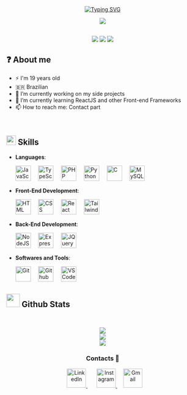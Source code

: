 <!-- Typing Animation -->
<p align="center">
    <a href="https://git.io/typing-svg"><img src="https://readme-typing-svg.herokuapp.com?font=Fira+Code&duration=2500&pause=700&color=9465F7&center=true&vCenter=true&width=500&height=85&lines=Hello%2C+I'm+Kauan+%F0%9F%91%8B%F0%9F%8F%BB;Back-End+Developer+%F0%9F%92%BB" alt="Typing SVG" /></a>
</p>

<!-- Coding penguin -->
<div align="center">
    <img src="https://media.giphy.com/media/2IudUHdI075HL02Pkk/giphy.gif">
</div>

<br/>
<!-- Badges -->
<p align="center">
    <img src="https://img.shields.io/badge/Focus-Backend%20Development-9cf" />
    <img src="https://img.shields.io/badge/Languages-Portuguese-9cf" />
    <img src="https://img.shields.io/badge/Languages-English-9cf" />
</p>

## ❓ About me

- ⚡ I'm 19 years old
- 🇧🇷 Brazilian
- 🔭 I’m currently working on my side projects
- 📖 I’m currently learning ReactJS and other Front-end Frameworks
- 📫 How to reach me: Contact part

<br>

<!-- Skills gif -->
## <img src="https://media2.giphy.com/media/QssGEmpkyEOhBCb7e1/giphy.gif?cid=ecf05e47a0n3gi1bfqntqmob8g9aid1oyj2wr3ds3mg700bl&rid=giphy.gif" width ="25"><b> Skills</b>

<p align="center">

- **Languages**:

    <!-- JS Logo -->
    <img src="https://cdn.jsdelivr.net/gh/devicons/devicon/icons/javascript/javascript-plain.svg" width="40" height="40" alt="JavaScript" />
    &nbsp&nbsp&nbsp
    <!-- Typescript Logo -->
    <img src="https://cdn.jsdelivr.net/gh/devicons/devicon/icons/typescript/typescript-plain.svg" width="40" height="40" alt="TypeScript" />
    &nbsp&nbsp&nbsp
    <!-- PHP Logo -->
    <img src="https://cdn.jsdelivr.net/gh/devicons/devicon/icons/php/php-plain.svg" width="40" height="40" alt="PHP" />
    &nbsp&nbsp&nbsp
    <!-- Python Logo -->
    <img src="https://cdn.jsdelivr.net/gh/devicons/devicon/icons/python/python-plain.svg" width="40" height="40" alt="Python" />
    &nbsp&nbsp&nbsp
    <!-- C Logo -->
    <img src="https://cdn.jsdelivr.net/gh/devicons/devicon/icons/c/c-plain.svg" width="40" height="40" alt="C" />
    &nbsp&nbsp&nbsp
    <!-- MySQL Logo -->
    <img src="https://cdn.jsdelivr.net/gh/devicons/devicon/icons/mysql/mysql-plain-wordmark.svg" width="40" height="40" alt="MySQL" />

  
- **Front-End Development**:

    <!-- HTML 5 Logo -->
    <img src="https://cdn.jsdelivr.net/gh/devicons/devicon/icons/html5/html5-plain.svg" width="40" height="40" alt="HTML" />
    &nbsp&nbsp&nbsp
    <!-- CSS 3 Logo -->
    <img src="https://cdn.jsdelivr.net/gh/devicons/devicon/icons/css3/css3-plain.svg" width="40" height="40" alt="CSS" />
    &nbsp&nbsp&nbsp
    <!-- ReactJS Logo -->
    <img src="https://cdn.jsdelivr.net/gh/devicons/devicon/icons/react/react-original.svg" width="40" height="40" alt="React" />
    &nbsp&nbsp&nbsp
    <!-- Tailwind CSS Logo -->
    <img src="https://cdn.jsdelivr.net/gh/devicons/devicon/icons/tailwindcss/tailwindcss-plain.svg" width="40" height="40" alt="Tailwind CSS" />


- **Back-End Development**:

    <!-- NodeJS Logo-->
    <img src="https://cdn.jsdelivr.net/gh/devicons/devicon/icons/nodejs/nodejs-original.svg" width="40" height="40" alt="NodeJS" />
    &nbsp&nbsp&nbsp
    <!-- Express Logo -->
    <img src="https://cdn.jsdelivr.net/gh/devicons/devicon/icons/express/express-original-wordmark.svg" width="40" height="40" alt="Express" />
    &nbsp&nbsp&nbsp
    <!-- JQuery Logo -->
    <img src="https://cdn.jsdelivr.net/gh/devicons/devicon/icons/jquery/jquery-plain.svg" width="40" height="40" alt="JQuery" />


- **Softwares and Tools**:

    <!-- Git Logo -->
    <img src="https://cdn.jsdelivr.net/gh/devicons/devicon/icons/git/git-original.svg" width="40" height="40" alt="Git"/>
    &nbsp&nbsp&nbsp
    <!-- Github Logo -->
    <img src="https://cdn.jsdelivr.net/gh/devicons/devicon/icons/github/github-original.svg" width="40" height="40" alt="Github"/>
    &nbsp&nbsp&nbsp
    <!-- VSCode Logo -->
    <img src="https://cdn.jsdelivr.net/gh/devicons/devicon/icons/vscode/vscode-original.svg" width="40" height="40" alt="VSCode"/>

    <br>
</p>

<!-- Github stats -->
## <img src="https://media.giphy.com/media/iY8CRBdQXODJSCERIr/giphy.gif" width="35"><b> Github Stats </b>
<br>

<div align="center">

![](https://github-readme-stats.vercel.app/api?username=KauanSampaio&theme=dracula&hide_border=false&include_all_commits=true&count_private=true)<br/>
![](https://github-readme-streak-stats.herokuapp.com/?user=KauanSampaio&theme=dracula&hide_border=false)<br/>
![](https://github-readme-stats.vercel.app/api/top-langs/?username=KauanSampaio&theme=dracula&hide_border=false&include_all_commits=true&count_private=true&layout=compact)
	
</a>
</div>

<!-- Contact Links -->
<h3 align="center" > Contacts 🤝 </h3>
<p align="center">
    <div align="center"  class="icons-social" style="margin-left: 10px;">
        <!-- Contact Linkedin -->
        <a target="_blank" href="https://www.linkedin.com/in/kauan-sampaio/">
            <img src="https://github.com/gauravghongde/social-icons/blob/master/PNG/Color/LinkedIN.png" width="50" height="50" alt="LinkedIn" />
        </a>
        &nbsp&nbsp&nbsp&nbsp&nbsp
        <!-- Contact Instagram -->
        <a target="_blank" href="https://www.instagram.com/horoseus_/">
            <img src="https://github.com/gauravghongde/social-icons/blob/master/PNG/Color/Instagram.png" width="50" height="50" alt="Instagram" />
        </a>
        &nbsp&nbsp&nbsp
        <!-- Contact Gmail -->
        <a target="_blank" href="mailto:kauansampaio53@gmail.com">
            <img src="https://github.com/gauravghongde/social-icons/blob/master/PNG/Color/Gmail.png" width="50" height="50" alt="Gmail" />
        </a>
    </div>
</p>
